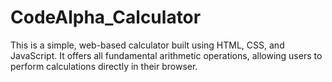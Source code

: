 # CodeAlpha_Calculator
This is a simple, web-based calculator built using HTML, CSS, and JavaScript. It offers all fundamental arithmetic operations, allowing users to perform calculations directly in their browser.
